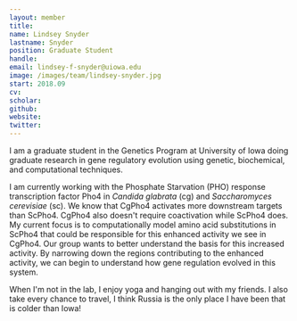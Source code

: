 ```yaml
---
layout: member
title:
name: Lindsey Snyder
lastname: Snyder
position: Graduate Student
handle:
email: lindsey-f-snyder@uiowa.edu
image: /images/team/lindsey-snyder.jpg
start: 2018.09
cv:
scholar:
github:
website:
twitter:
---
```


I am a graduate student in the Genetics Program at University of Iowa doing graduate research in gene regulatory evolution using genetic, biochemical, and computational techniques.

I am currently working with the Phosphate Starvation (PHO) response transcription factor Pho4 in _Candida glabrata_ (cg) and _Saccharomyces cerevisiae_ (sc). We know that CgPho4 activates more downstream targets than ScPho4. CgPho4 also doesn't require coactivation while ScPho4 does. My current focus is to computationally model amino acid substitutions in ScPho4 that could be responsible for this enhanced activity we see in CgPho4. Our group wants to better understand the basis for this increased activity. By narrowing down the regions contributing to the enhanced activity, we can begin to understand how gene regulation evolved in this system.


When I'm not in the lab, I enjoy yoga and hanging out with my friends. I also take every chance to travel, I think Russia is the only place I have been that is colder than Iowa!
